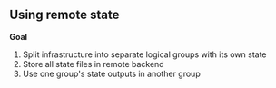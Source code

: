 ## Using remote state

**Goal**

1. Split infrastructure into separate logical groups with its own state
2. Store all state files in remote backend
3. Use one group's state outputs in another group
